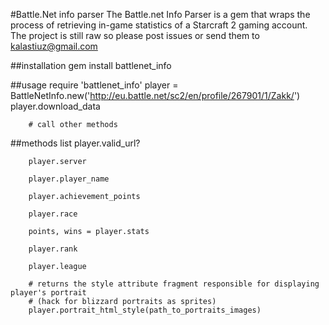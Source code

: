 #Battle.Net info parser
	The Battle.net Info Parser is a gem that wraps the process of retrieving in-game statistics of a 
	Starcraft 2 gaming account. The project is still raw so please post issues or send them to kalastiuz@gmail.com

##installation
		gem install battlenet_info

##usage
		require 'battlenet_info'
		player = BattleNetInfo.new('http://eu.battle.net/sc2/en/profile/267901/1/Zakk/')
		player.download_data

		# call other methods

##methods list
		player.valid_url?

		player.server

		player.player_name

		player.achievement_points

		player.race

		points, wins = player.stats

		player.rank

		player.league

		# returns the style attribute fragment responsible for displaying player's portrait 
		# (hack for blizzard portraits as sprites)
		player.portrait_html_style(path_to_portraits_images)
		
